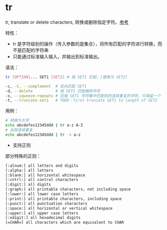 # tr

tr, translate or delete characters, 转换或删除指定字符。[参考](https://www.runoob.com/linux/linux-comm-tr.html)

特性：

- tr 是字符级别的操作（传入参数的是集合），将所有匹配的字符进行转换，而不是匹配的字符串
- 只能通过标准输入输入，并输出到标准输出。

语法：

```sh
tr [OPTION]... SET1 [SET2] # 按 SET1 匹配，[替换为 SET2]

-c, -C, --complement  # 反向匹配 SET1
-d, --delete          # 按 SET1 匹配删除字符
-s, --squeeze-repeats # 压缩 SET1 字符集中匹配到的连续重复的字符，只保留一个
-t, --truncate-set1   # TODO：first truncate SET1 to length of SET2
```

用例：

```sh
# 转换为大写
echo abcdefes12345ddd | tr a-z A-Z
# 去除连续重复
echo abcdefes12345ddd | tr -s a-z
```


- 支持正则

部分特殊的正则：

```sh
[:alnum:] all letters and digits
[:alpha:] all letters
[:blank:] all horizontal whitespace
[:cntrl:] all control characters
[:digit:] all digits
[:graph:] all printable characters, not including space
[:lower:] all lower case letters
[:print:] all printable characters, including space
[:punct:] all punctuation characters
[:space:] all horizontal or vertical whitespace
[:upper:] all upper case letters
[:xdigit:] all hexadecimal digits
[=CHAR=] all characters which are equivalent to CHAR
```
